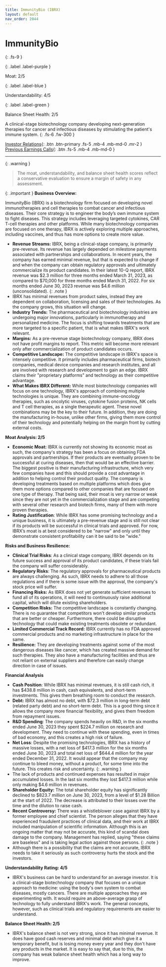 ```yaml
---
title: ImmunityBio (IBRX)
layout: default
nav_order: 2044
---
```


# ImmunityBio
{: .fs-9 }

{: .label .label-purple }

Moat: 2/5

{: .label .label-blue }

Understandability: 4/5

{: .label .label-green }

Balance Sheet Health: 2/5

A clinical-stage biotechnology company developing next-generation therapies for cancer and infectious diseases by stimulating the patient's immune system.
{: .fs-6 .fw-300 }

[Investor Relations](https://www.google.com/search?q=IBRX+investor+relations){: .btn .btn-primary .fs-5 .mb-4 .mb-md-0 .mr-2 }
[Previous Earnings Calls](https://discountingcashflows.com/company/IBRX/transcripts/){: .btn .fs-5 .mb-4 .mb-md-0 }

---

{: .warning }
>The moat, understandability, and balance sheet health scores reflect a conservative evaluation to ensure a margin of safety in any assessment.



{: .important }
**Business Overview:**

ImmunityBio (IBRX) is a biotechnology firm focused on developing novel immunotherapies and cell therapies to combat cancer and infectious diseases. Their core strategy is to engineer the body’s own immune system to fight diseases. This strategy includes leveraging targeted cytokines, CAR T-cell therapies and other platforms. While many biotechnology companies are focused on one therapy,  IBRX is actively exploring multiple approaches, including vaccines, and thus has more options to create more value.

*   **Revenue Streams:** IBRX, being a clinical-stage company, is primarily pre-revenue. Its revenue has largely depended on milestone payments associated with partnerships and collaborations. In recent years, the company has earned minimal revenue, but that is expected to change if and when the company can obtain regulatory approvals and ultimately commercialize its product candidates. In their latest 10-Q report, IBRX revenue was $2.3 million for three months ended March 31, 2023, as compared to $70,000 for three months ended March 31, 2022. For six months ended June 30, 2023 revenue was $4.6 million (unconsolidated).
{: .note }
*    IBRX has minimal revenues from product sales, instead they are dependent on collaboration, licensing and sales of their technologies. As the company grows, this situation will change.
*   **Industry Trends:** The pharmaceutical and biotechnology industries are undergoing major innovations, particularly in immunotherapy and personalized medicine. The focus is shifting towards treatments that are more targeted to a specific patient, that is what makes IBRX's work relevant.
*   **Margins:** As a pre-revenue stage biotechnology company, IBRX does not have profit margins to report. This metric will become more relevant only after commercialization of product candidates occurs.
*   **Competitive Landscape:** The competitive landscape in IBRX's space is intensely competitive. It primarily includes pharmaceutical firms, biotech companies, medical device companies and research institutes, and all are involved with research and development to gain an edge. IBRX claims their "proprietary platforms" and technology as their competitive advantage. 
*   **What Makes IBRX Different:** While most biotechnology companies will focus on one technology, IBRX's approach of combining multiple technologies is unique. They are combining immune-oncology therapies, such as oncolytic viruses, cytokine fusion proteins, NK cells and T cell therapies, as a single therapeutic agent. These novel combinations may be the key to their future. In addition, they are doing the manufacturing in-house, unlike other firms, giving them more control of their technology and potentially helping on the margin front by cutting external costs.

**Moat Analysis: 2/5**

*   **Economic Moat:** IBRX is currently not showing its economic moat as such, the company's strategy has been a focus on obtaining FDA approvals and partnerships. If their products are eventually proven to be successful at curing diseases, then that would be an effective barrier. The biggest positive is their manufacturing infrastructure, which very few companies have and this should provide a cost advantage in addition to helping control their product quality. The company is developing treatments based on multiple platforms which does give them more options compared to other companies that are focused on one type of therapy. That being said, their moat is very narrow or weak since they are not yet in the commercialization stage and are competing with several other research and biotech firms, many of them with more proven therapies.
*  **Rating Justification**: While IBRX has some promising technology and a unique business, it is ultimately a pre-revenue stage and is still not clear if its products will be successful in clinical trials and approved. For now, IBRX’s moat is at best considered to be "narrow" and only until they demonstrate consistent profitability can it be said to be "wide."

**Risks and Business Resilience:**

*  **Clinical Trial Risks**: As a clinical stage company, IBRX depends on its future success and approval of its product candidates, if these trials fail the company will suffer considerably.
 * **Regulatory Risks**: The regulatory approvals for pharmaceutical products are always challenging. As such, IBRX needs to adhere to all those regulations and if there is some issue with the approval, the company's stock price will suffer.
*   **Financing Risks:** As IBRX does not yet generate sufficient revenues to fund all of its operations, it will need to continuously raise additional capital, which will dilute existing shareholders.
*  **Competition Risks:** The competitive landscape is constantly changing. There is no guarantee that competitors won't develop similar products that are better or cheaper. Furthermore, there could be disruptive technology that could make existing treatments obsolete or redundant.
*   **Limited Commercial Track Record:** IBRX currently has no FDA approved commercial products and no marketing infrastructure in place for the same.
*   **Resilience:** They are developing treatments against some of the most dangerous diseases like cancer, which has created massive demand for such therapies. They also have a manufacturing facilities and thus are not reliant on external suppliers and therefore can easily change direction in case of issues.

**Financial Analysis**

*   **Cash Position**: While IBRX has minimal revenues, it is still cash rich, it has $438.8 million in cash, cash equivalents, and short-term investments. This gives them breathing room to conduct the research.
*   **Debt:** IBRX has almost no debt, with $72.3 million in long-term debt (related party debt) and no short-term debt. This is a good thing since it allows the company more financial flexibility, and gives them freedom from repayment issues.
 *  **R&D Spending**: The company spends heavily on R&D, in the six months ended June 30, 2023 they spent $224.7 million on research and development. They need to continue with these spending, even in times of bad economy, and this creates a high risk of failure.
*  **Net Loss**: Despite the promising technologies, IBRX has a history of massive losses, with a net loss of $417.3 million for the six months ended June 30, 2023 and total net loss of $644.4 million for the year ended December 31, 2022. It would appear that the company may continue to bleed money, without a product, for some time into the future. This creates risk and uncertainty. 
{: .warning }
*    The lack of products and continued expenses has resulted in major accumulated losses. In the last six months they lost $417.3 million while only making $4.6 million in revenues.
*   **Shareholder Equity:** The total shareholder equity has significantly declined to $823.7 million on June 30, 2023, from a level of $1.28 Billion at the start of 2022. The decrease is attributed to their losses over the time and the dilution to raise cash.
*   **Recent Controversy:** There was a whistleblower case against IBRX by a former employee and chief scientist. The person alleges that they have experienced fraudulent practices of clinical data, and their work at IBRX included manipulation of scientific information. Although this is an ongoing matter that may not be accurate, this kind of scandal does damage to the company. Management has replied, saying "these claims are baseless" and is taking legal action against those persons.
{: .note }
*    Although there is a possibility that the claims are not accurate, IBRX needs to take it seriously as such controversy hurts the stock and the investors.

**Understandability Rating: 4/5**

*   IBRX's business can be hard to understand for an average investor. It is a clinical-stage biotechnology company that focuses on a unique approach to medicine: using the body's own system to combat diseases, mostly cancers. There are multiple approaches they are experimenting with. It would require an above-average grasp of technology to fully understand IBRX's work. The general concepts, however, such as clinical trials and regulatory requirements are easier to understand.

**Balance Sheet Health: 2/5**

*   IBRX's balance sheet is not very strong, since it has minimal revenue. It does have good cash reserves and minimal debt which give it a temporary benefit, but is losing money every year and they don't have any products in the market. It is easy to say that, due to this, the company has weak balance sheet health which has a long way to improve.